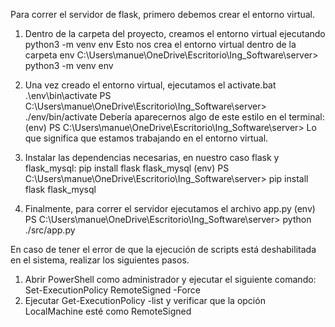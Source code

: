 Para correr el servidor de flask, primero debemos crear el entorno virtual.

1. Dentro de la carpeta del proyecto, creamos el entorno virtual ejecutando python3 -m venv env
   Esto nos crea el entorno virtual dentro de la carpeta env
   C:\Users\manue\OneDrive\Escritorio\Ing_Software\server> python3 -m venv env  
   
2. Una vez creado el entorno virtual, ejecutamos el activate.bat .\env\bin\activate
   PS C:\Users\manue\OneDrive\Escritorio\Ing_Software\server> ./env/bin/activate
   Debería aparecernos algo de este estilo en el terminal: (env) PS C:\Users\manue\OneDrive\Escritorio\Ing_Software\server> 
   Lo que significa que estamos trabajando en el entorno virtual.
   
    
3. Instalar las dependencias necesarias, en nuestro caso flask y flask_mysql: pip install flask flask_mysql
   (env) PS C:\Users\manue\OneDrive\Escritorio\Ing_Software\server> pip install flask flask_mysql

4. Finalmente, para correr el servidor ejecutamos el archivo app.py
   (env) PS C:\Users\manue\OneDrive\Escritorio\Ing_Software\server> python ./src/app.py
  
En caso de tener el error de que la ejecución de scripts está deshabilitada en el sistema, realizar los siguientes pasos.
1. Abrir PowerShell como administrador y ejecutar el siguiente comando: Set-ExecutionPolicy RemoteSigned -Force
2. Ejecutar Get-ExecutionPolicy -list y verificar que la opción LocalMachine esté como RemoteSigned
